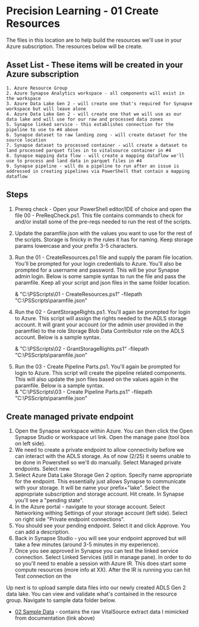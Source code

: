 # Precision Learning - 01 Create Resources

The files in this location are to help build the resources we'll use in your Azure subscription.  The resources below will be create.  


## Asset List - These items will be created in your Azure subscription 
	1. Azure Resource Group
	2. Azure Synapse Analytics workspace - all components will exist in the workspace
	3. Azure Data Lake Gen 2 - will create one that's required for Synapse workspace but will leave alone 
	4. Azure Data Lake Gen 2 - will create one that we will use as our data lake and will use for our raw and processed data zones 
	5. Synapse linked service - this establishes connection for the pipeline to use to #4 above 
	6. Synapse dataset to raw landing zong - will create dataset for the source location 
	7. Synapse dataset to processed container - will create a dataset to land processed parquet files in to vitalsource container in #4
	8. Synapse mapping data flow - will create a mapping dataflow we'll use to process and land data in parquet files in #4
	9. Synapse pipeline - will do a pipeline to run after an issue is addressed in creating pipelines via PowerShell that contain a mapping dataflow
	

## Steps 
1. Prereq check - Open your PowerShell editor/IDE of choice and open the file 00 - PreReqCheck.ps1.  This file contains commands to check for and/or install some of the pre-reqs needed to run the rest of the scripts.  
2. Update the paramfile.json with the values you want to use for the rest of the scripts.  Storage is finicky in the rules it has for naming.  Keep storage params lowercase and your prefix 3-5 characters.  
3. Run the 01 - CreateResources.ps1 file and supply the param file location.  You'll be prompted for your login credentials to Azure.  You'll also be prompted for a username and password.  This will be your Synapse admin login.  Below is some sample syntax to run the file and pass the paramfile.  Keep all your script and json files in the same folder location.  

    & "C:\PSScripts\01 - CreateResources.ps1" -filepath "C:\PSScripts\paramfile.json"
4. Run the 02 - GrantStorageRights.ps1.  You'll again be prompted for login to Azure.  This script will assign the rights needed to the ADLS storage account.  It will grant your account (or the admin user provided in the paramfile) to the role Storage Blob Data Contributor role on the ADLS account.  Below is a sample syntax.  

    & "C:\PSScripts\02 - GrantStorageRights.ps1" -filepath "C:\PSScripts\paramfile.json"

5. Run the 03 - Create Pipeline Parts.ps1.  You'll again be prompted for login to Azure.  This script will create the pipeline related components.  This will also update the json files based on the values again in the paramfile.  Below is a sample syntax.  
    & "C:\PSScripts\03 - Create Pipeline Parts.ps1" -filepath "C:\PSScripts\paramfile.json"
    
## Create managed private endpoint
1. Open the Synapse workspace within Azure.  You can then click the Open Synapse Studio or workspace url link.  Open the manage pane (tool box on left side).  
2. We need to create a private endpoint to allow connectivity before we can interact with the ADLS storage.  As of now (2/25) it seems unable to be done in Powershell so we'll do manually.  Select Managed private endpoints.  Select new.  
3. Select Azure Data Lake Storage Gen 2 option.  Specify name appropriate for the endpoint.  This essentially just allows Synapse to communicate with your storage.  It will be name your prefix+"lake".  Select the appropriate subscription and storage account.  Hit create.  In Synapse you'll see a "pending state".  
4. In the Azure portal - navigate to your storage account.  Select Networking withing Settings of your storage account (left side).  Select on right side "Private endpoint connections".  
5. You should see your pending endpoint.  Select it and click Approve.  You can add a description.  
6. Back in Synapse Studio - you will see your endpoint approved but will take a few minutes (around 3-5 minutes in my experience). 
7. Once you see approved in Synapse you can test the linked service connection.  Select Linked Services (still in manage pane).  In order to do so you'll need to enable a session with Azure IR.  This does start some compute resources (more info at XX).  After the IR is running you can hit Test connection on the 

Up next is to upload sample data files into our newly created ADLS Gen 2 data lake.  You can view and validate what's contained in the resource group.  Navigate to sample data folder below.  

* [02 Sample Data](https://github.com/hfoley/PrecisionLearning/tree/main/02%20Sample%20Data)   - contains the raw VitalSource extract data I mimicked from documentation (link above)
